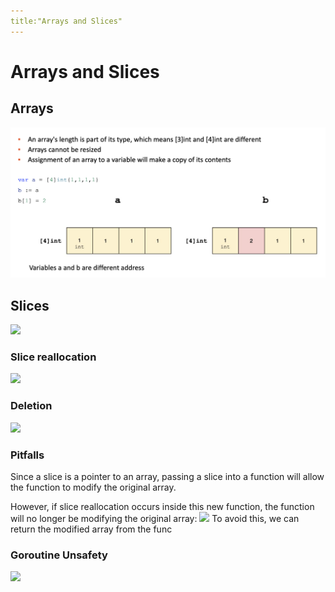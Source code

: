 ```yaml
---
title:"Arrays and Slices"
---
```

# Arrays and Slices
## Arrays
![Screenshot 2022-08-24 at 6.33.10 PM](Pics/Screenshot%202022-08-24%20at%206.33.10%20PM.png)
## Slices
![](https://i.imgur.com/pmb83Wv.png)

### Slice reallocation
![](https://i.imgur.com/ORzY1Ky.png)
### Deletion
![](https://i.imgur.com/aXxo47i.png)
### Pitfalls
Since a slice is a pointer to an array, passing a slice into a function will allow the function to modify the original array.

However, if slice reallocation occurs inside this new function, the function will no longer be modifying the original array:
![](https://i.imgur.com/3uoV8dh.png)
To avoid this, we can return the modified array from the func
### Goroutine Unsafety
![](https://i.imgur.com/gSFVh8C.png)
